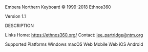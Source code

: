 Embera Northern Keyboard
© 1999-2018 Ethnos360

Version 1.1

DESCRIPTION

Links
Home: https://ethnos360.org/
Contact: lee_partridge@ntm.org

Supported Platforms
Windows
macOS
Web
Mobile Web
iOS
Android
